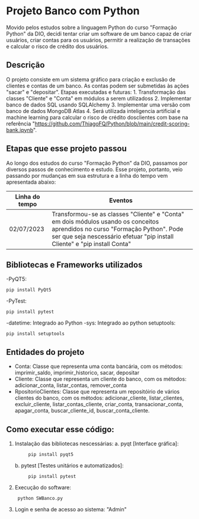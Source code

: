 # Projeto Banco com Python

Movido pelos estudos sobre a linguagem Python do curso "Formação Python" da DIO, decidi tentar criar um software de um banco capaz de criar usuários, criar contas para os usuários, permitir a realização de transações e calcular o risco de crédito dos usuários.

## Descrição
O projeto consiste em um sistema gráfico para criação e exclusão de clientes e contas de um banco. As contas podem ser submetidas às ações "sacar" e "depositar". Etapas executadas e futuras:
    1. Transformação das classes "Cliente" e "Conta" em módulos a serem utilizadoss
    2. Implementar banco de dados SQL usando SQLAIchemy
    3. Implementar uma versão com banco de dados MongoDB Atlas
    4. Será utilizada inteligencia artificial e machine learning para calcular o risco de crédito dosclientes com base na referência "https://github.com/ThiagoFQ/Python/blob/main/credit-scoring-bank.ipynb".

## Etapas que esse projeto passou
Ao longo dos estudos do curso "Formação Python" da DIO, passamos por diversos passos de conhecimento e estudo. Esse projeto, portanto, veio passando por mudanças em sua estrutura e a linha do tempo vem apresentada abaixo:

| Linha do tempo | Eventos  |
|----------------|----------|
| 02/07/2023     | Transformou-se as classes "Cliente" e "Conta" em dois módulos usando os conceitos aprendidos no curso "Formação Python". Pode ser que seja nescessário efetuar "pip install Cliente" e "pip install Conta"   |

        
## Bibliotecas e Frameworks utilizados
-PyQT5:

    pip install PyQt5

-PyTest:

    pip install pytest

-datetime: Integrado ao Python
-sys: Integrado ao python 
setuptools:

    pip install setuptools

## Entidades do projeto
- Conta: Classe que representa uma conta bancária, com os métodos: imprimir_saldo, imprimir_historico, sacar, depositar
- Cliente: Classe que representa um cliente do banco, com os métodos: adicionar_conta, listar_contas, remover_conta
- RpositorioClientes: Classe que representa um repositóirio de vários clientes do banco, com os métodos: adicionar_cliente, listar_clientes, excluir_cliente, listar_contas_cliente, criar_conta, transacionar_conta, apagar_conta, buscar_cliente_id, buscar_conta_cliente.

## Como executar esse código:
1. Instalação das bibliotecas nescessárias:
        a. pyqt [Interface gráfica]: 

            pip install pyqt5

    b. pytest [Testes unitários e automatizados]: 
            
            pip install pytest

2. Execução do software:

        python SWBanco.py

3. Login e senha de acesso ao sistema: "Admin"
